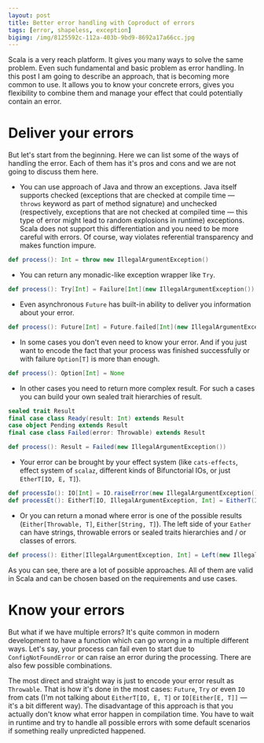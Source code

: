 ```yaml
---
layout: post
title: Better error handling with Coproduct of errors
tags: [error, shapeless, exception]
bigimg: /img/8125592c-112a-403b-9bd9-8692a17a66cc.jpg
---
```

Scala is a very reach platform. It gives you many ways to solve the same problem. Even such fundamental and basic problem as error handling. In this post I am going to describe an approach, that is becoming more common to use. It allows you to know your concrete errors, gives you flexibility to combine them and manage your effect that could potentially contain an error.

# Deliver your errors

But let's start from the beginning. Here we can list some of the ways of handling the error. Each of them has it's pros and cons and we are not going to discuss them here.

* You can use approach of Java and throw an exceptions. Java itself supports checked (exceptions that are checked at compile time — `throws` keyword as part of method signature) and unchecked (respectively, exceptions that are not checked at compiled time — this type of error might lead to random explosions in runtime) exceptions. Scala does not support this differentiation and you need to be more careful with errors. Of course, way violates referential transparency and makes function impure.

```scala
def process(): Int = throw new IllegalArgumentException()
```

* You can return any monadic-like exception wrapper like `Try`.

```scala
def process(): Try[Int] = Failure[Int](new IllegalArgumentException())
```

* Even asynchronous `Future` has built-in ability to deliver you information about your error.

```scala
def process(): Future[Int] = Future.failed[Int](new IllegalArgumentException())
```

* In some cases you don't even need to know your error. And if you just want to encode the fact that your process was finished successfully or with failure `Option[T]` is more than enough.

```scala
def process(): Option[Int] = None
```

* In other cases you need to return more complex result. For such a cases you can build your own sealed trait hierarchies of result.

```scala
sealed trait Result
final case class Ready(result: Int) extends Result
case object Pending extends Result
final case class Failed(error: Throwable) extends Result

def process(): Result = Failed(new IllegalArgumentException())
```

* Your error can be brought by your effect system (like `cats-effects`, effect system of `scalaz`, different kinds of Bifunctorial IOs, or just `EtherT[IO, E, T]`).

```scala
def processIo(): IO[Int] = IO.raiseError(new IllegalArgumentException())
def processEt(): EitherT[IO, IllegalArgumentException, Int] = EitherT(IO(Left(new IllegalArgumentException())))
``` 

* Or you can return a monad where error is one of the possible results (`Either[Throwable, T]`, `Either[String, T]`). The left side of your `Eather` can have strings, throwable errors or sealed traits hierarchies and / or classes of errors.

```scala
def process(): Either[IllegalArgumentException, Int] = Left(new IllegalArgumentException())
``` 

As you can see, there are a lot of possible approaches. All of them are valid in Scala and can be chosen based on the requirements and use cases. 

# Know your errors

But what if we have multiple errors? It's quite common in modern development to have a function which can go wrong in a multiple different ways. Let's say, your process can fail even to start due to `ConfigNotFoundError` or can raise an error during the processing. There are also few possible combinations. 

The most direct and straight way is just to encode your error result as `Throwable`. That is how it's done in the most cases: `Future`, `Try` or even `IO` from cats (I'm not talking about `EitherT[IO, E, T]` or `IO[Either[E, T]]` — it's a bit different way). The disadvantage of this approach is that you actually don't know what error happen in compilation time. You have to wait in runtime and try to handle all possible errors with some default scenarios if something really unpredicted happened.

